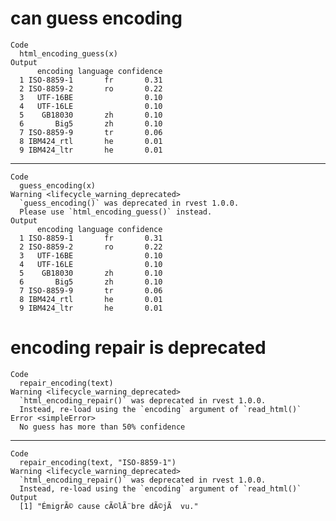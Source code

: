 # can guess encoding

    Code
      html_encoding_guess(x)
    Output
          encoding language confidence
      1 ISO-8859-1       fr       0.31
      2 ISO-8859-2       ro       0.22
      3   UTF-16BE                0.10
      4   UTF-16LE                0.10
      5    GB18030       zh       0.10
      6       Big5       zh       0.10
      7 ISO-8859-9       tr       0.06
      8 IBM424_rtl       he       0.01
      9 IBM424_ltr       he       0.01

---

    Code
      guess_encoding(x)
    Warning <lifecycle_warning_deprecated>
      `guess_encoding()` was deprecated in rvest 1.0.0.
      Please use `html_encoding_guess()` instead.
    Output
          encoding language confidence
      1 ISO-8859-1       fr       0.31
      2 ISO-8859-2       ro       0.22
      3   UTF-16BE                0.10
      4   UTF-16LE                0.10
      5    GB18030       zh       0.10
      6       Big5       zh       0.10
      7 ISO-8859-9       tr       0.06
      8 IBM424_rtl       he       0.01
      9 IBM424_ltr       he       0.01

# encoding repair is deprecated

    Code
      repair_encoding(text)
    Warning <lifecycle_warning_deprecated>
      `html_encoding_repair()` was deprecated in rvest 1.0.0.
      Instead, re-load using the `encoding` argument of `read_html()`
    Error <simpleError>
      No guess has more than 50% confidence

---

    Code
      repair_encoding(text, "ISO-8859-1")
    Warning <lifecycle_warning_deprecated>
      `html_encoding_repair()` was deprecated in rvest 1.0.0.
      Instead, re-load using the `encoding` argument of `read_html()`
    Output
      [1] "ÉmigrÃ© cause cÃ©lÃ¨bre dÃ©jÃ  vu."

